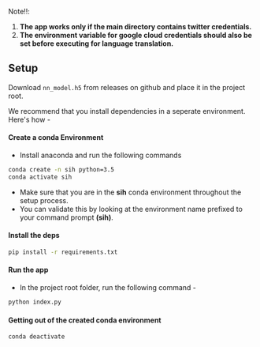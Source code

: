 Note‼️:

1. **The app works only if the main directory contains twitter credentials.**
2. **The environment variable for google cloud credentials should also be set before executing for language translation.**

## Setup

Download `nn_model.h5` from releases on github and place it in the project root.

We recommend that you install dependencies in a seperate environment. Here's how -

#### Create a conda Environment

- Install anaconda and run the following commands

```sh
conda create -n sih python=3.5
conda activate sih
```

- Make sure that you are in the **sih** conda environment throughout the setup process.
- You can validate this by looking at the environment name prefixed to your command prompt **(sih)**.

#### Install the deps

```sh
pip install -r requirements.txt
```

#### Run the app

- In the project root folder, run the following command -

```sh
python index.py
```

#### Getting out of the created conda environment

```sh
conda deactivate
```

